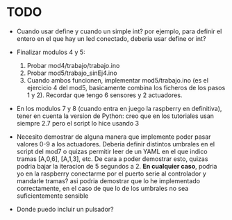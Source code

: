 # TODO

- Cuando usar define y cuando un simple int? por ejemplo, para definir el entero en el que hay un led conectado, deberia usar define or int?

- Finalizar modulos 4 y 5:
  1. Probar mod4/trabajo/trabajo.ino
  2. Probar mod5/trabajo_sinEj4.ino
  3. Cuando ambos funcionen, implementar mod5/trabajo.ino (es el ejercicio 4 del mod5, basicamente combina los ficheros de los pasos 1 y 2). Recordar que tengo 6 sensores y 2 actuadores.


- En los modulos 7 y 8 (cuando entra en juego la raspberry en definitiva), tener en cuenta la version de Python: creo que en los tutoriales usan siempre 2.7 pero el script lo hice usando 3


- Necesito demostrar de alguna manera que implemente poder pasar valores 0-9 a los actuadores. Deberia definir distintos umbrales en el script del mod7 o quizas permitir leer de un YAML en el que indico tramas [A,0,6], [A,1,3], etc. De cara a poder demostrar esto, quizas podria bajar la iteracion de 5 segundos a 2. **En cualquier caso**, podria yo en la raspberry conectarme por el puerto serie al controlador y mandarle tramas? asi podria demostrar que lo he implementado correctamente, en el caso de que lo de los umbrales no sea suficientemente sensible


- Donde puedo incluir un pulsador?
